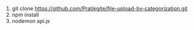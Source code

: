 1. git clone https://github.com/Pratikgite/file-upload-by-categorization.git
2. npm install
3. nodemon api.js
